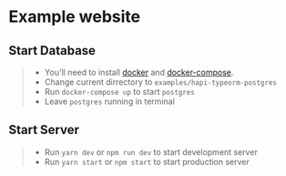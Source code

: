 # Example website

## Start Database

> * You'll need to install [docker](https://docs.docker.com/install/) and [docker-compose](https://docs.docker.com/compose/install/).
> * Change current dirrectory to `examples/hapi-typeorm-postgres`
> * Run `docker-compose up` to start `postgres` 
> * Leave `postgres` running in terminal

## Start Server

> * Run `yarn dev` or `npm run dev` to start development server
> * Run `yarn start` or `npm start` to start production server
